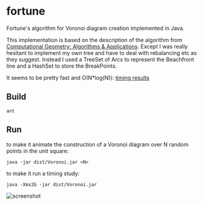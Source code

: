 fortune
=======

Fortune's algorithm for Voronoi diagram creation implemented in Java.

This implementation is based on the description of the algorithm from [Computational Geometry: Algorithms & Applications](http://www.amazon.com/Computational-Geometry-Applications-Mark-Berg/dp/3642096816).
Except I was really hesitant to implement my own tree and have to deal with rebalancing etc as they suggest.
Instead I used a TreeSet of Arcs to represent the Beachfront line and a HashSet to store the BreakPoints.

It seems to be pretty fast and O(N*log(N)):
[timing results](results.txt)

Build
-----
```
ant
```

Run
---

to make it animate the construction of a Voronoi diagram over N random points in the unit square:

```java -jar dist/Voronoi.jar <N>```

to make it run a timing study:

```java -Xmx2G -jar dist/Voronoi.jar```

![screenshot](voronoi.png)

